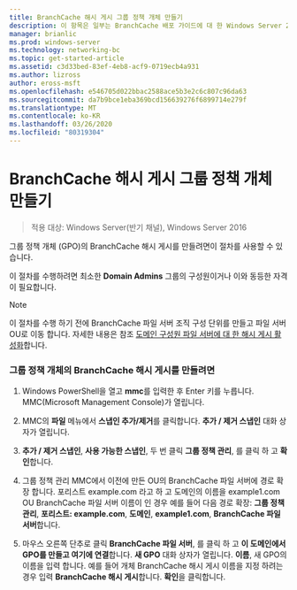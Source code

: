 ```yaml
---
title: BranchCache 해시 게시 그룹 정책 개체 만들기
description: 이 항목은 일부는 BranchCache 배포 가이드에 대 한 Windows Server 2016, 지사에 WAN 대역폭 사용량을 최적화 하기 위해 분산 및 호스트 캐시 모드로 BranchCache를 배포 하는 방법을 보여 주는
manager: brianlic
ms.prod: windows-server
ms.technology: networking-bc
ms.topic: get-started-article
ms.assetid: c3d33bed-83ef-4eb8-acf9-0719ecb4a931
ms.author: lizross
author: eross-msft
ms.openlocfilehash: e546705d022bbac2588ace5b3e2c6c807c96da63
ms.sourcegitcommit: da7b9bce1eba369bcd156639276f6899714e279f
ms.translationtype: MT
ms.contentlocale: ko-KR
ms.lasthandoff: 03/26/2020
ms.locfileid: "80319304"
---
```

# <a name="create-the-branchcache-hash-publication-group-policy-object"></a>BranchCache 해시 게시 그룹 정책 개체 만들기

>적용 대상: Windows Server(반기 채널), Windows Server 2016

그룹 정책 개체 (GPO)의 BranchCache 해시 게시를 만들려면이 절차를 사용할 수 있습니다.  
  
이 절차를 수행하려면 최소한 **Domain Admins** 그룹의 구성원이거나 이와 동등한 자격이 필요합니다.  
  
> [!NOTE]  
> 이 절차를 수행 하기 전에 BranchCache 파일 서버 조직 구성 단위를 만들고 파일 서버 OU로 이동 합니다. 자세한 내용은 참조 [도메인 구성원 파일 서버에 대 한 해시 게시 활성화](../../branchcache/deploy/Enable-Hash-Publication-for-Domain-Member-File-Servers.md)합니다.  
  
### <a name="to-create-the-branchcache-hash-publication-group-policy-object"></a>그룹 정책 개체의 BranchCache 해시 게시를 만들려면  
  
1.  Windows PowerShell을 열고 **mmc**를 입력한 후 Enter 키를 누릅니다. MMC(Microsoft Management Console)가 열립니다.  
  
2.  MMC의 **파일** 메뉴에서 **스냅인 추가/제거**를 클릭합니다. **추가 / 제거 스냅인** 대화 상자가 열립니다.  
  
3.  **추가 / 제거 스냅인**,  **사용 가능한 스냅인**, 두 번 클릭 **그룹 정책 관리**, 를 클릭 하 고 **확인**합니다.  
  
4.  그룹 정책 관리 MMC에서 이전에 만든 OU의 BranchCache 파일 서버에 경로 확장 합니다. 포리스트 example.com 라고 하 고 도메인의 이름을 example1.com OU BranchCache 파일 서버 이름이 인 경우 예를 들어 다음 경로 확장: **그룹 정책 관리**, **포리스트: example.com**, **도메인**, **example1.com**, **BranchCache 파일 서버**합니다.  
  
5.  마우스 오른쪽 단추로 클릭 **BranchCache 파일 서버**, 를 클릭 하 고 **이 도메인에서 GPO를 만들고 여기에 연결**합니다. **새 GPO** 대화 상자가 열립니다. **이름**, 새 GPO의 이름을 입력 합니다. 예를 들어 개체 BranchCache 해시 게시 이름을 지정 하려는 경우 입력 **BranchCache 해시 게시**합니다. **확인**을 클릭합니다.  
  


